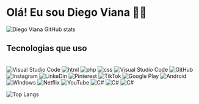 
# Olá! Eu sou Diego Viana 🖐🏻

![Diego Viana GitHub stats](https://github-readme-stats.vercel.app/api?username=dieguviana&show_icons=true&theme=radical)

## Tecnologias que uso

<div style="display: inline_block"><br/>
    <img alt="Visual Studio Code" src="https://img.shields.io/badge/Visual_Studio_Code-0078D4?style=for-the-badge&logo=visual%20studio%20code&logoColor=white">
    <img alt="html" src="https://img.shields.io/badge/HTML-239120?style=for-the-badge&logo=html5&logoColor=white">
    <img alt="php" src="https://img.shields.io/badge/PHP-777BB4?style=for-the-badge&logo=php&logoColor=white">
    <img alt="css" src="https://img.shields.io/badge/CSS-239120?&style=for-the-badge&logo=css3&logoColor=white">
    <img alt="Visual Studio Code" src="https://img.shields.io/badge/Visual_Studio-5C2D91?style=for-the-badge&logo=visual%20studio&logoColor=white">
    <img alt="GitHub" src="https://img.shields.io/badge/GitHub-100000?style=for-the-badge&logo=github&logoColor=white">
    <img alt="Instagram" src="https://img.shields.io/badge/Instagram-E4405F?style=for-the-badge&logo=instagram&logoColor=white">
    <img alt="LinkeDin" src="https://img.shields.io/badge/LinkedIn-0077B5?style=for-the-badge&logo=linkedin&logoColor=white">
    <img alt="Pinterest" src="https://img.shields.io/badge/Pinterest-%23E60023.svg?&style=for-the-badge&logo=Pinterest&logoColor=white">
    <img alt="TikTok" src="https://img.shields.io/badge/TikTok-000000?style=for-the-badge&logo=tiktok&logoColor=white">
    <img alt="Google Play" src="https://img.shields.io/badge/Google_Play-414141?style=for-the-badge&logo=google-play&logoColor=white">
    <img alt="Android" src="https://img.shields.io/badge/Android-3DDC84?style=for-the-badge&logo=android&logoColor=white">
    <img alt="Windows" src="https://img.shields.io/badge/Windows-0078D6?style=for-the-badge&logo=windows&logoColor=white">
    <img alt="Netflix" src="https://img.shields.io/badge/Netflix-E50914?style=for-the-badge&logo=netflix&logoColor=white">
    <img alt="YouTube" src="https://img.shields.io/badge/YouTube-FF0000?style=for-the-badge&logo=youtube&logoColor=white">
    <img alt="C#" src="https://img.shields.io/badge/C%23-239120?style=for-the-badge&logo=c-sharp&logoColor=white">
    <img alt="C#" src="https://img.shields.io/badge/MySQL-005C84?style=for-the-badge&logo=mysql&logoColor=white">
    <img alt="C#" src="https://img.shields.io/badge/Duolingo-58CC02?style=for-the-badge&logo=Duolingo&logoColor=white">
</div>

![Top Langs](https://github-readme-stats.vercel.app/api/top-langs/?username=dieguviana&hide_progress=true)
